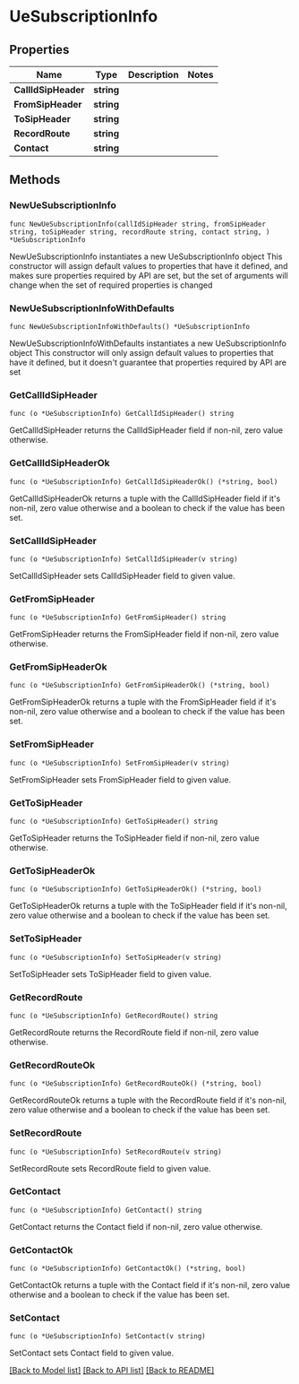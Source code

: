 # UeSubscriptionInfo

## Properties

Name | Type | Description | Notes
------------ | ------------- | ------------- | -------------
**CallIdSipHeader** | **string** |  | 
**FromSipHeader** | **string** |  | 
**ToSipHeader** | **string** |  | 
**RecordRoute** | **string** |  | 
**Contact** | **string** |  | 

## Methods

### NewUeSubscriptionInfo

`func NewUeSubscriptionInfo(callIdSipHeader string, fromSipHeader string, toSipHeader string, recordRoute string, contact string, ) *UeSubscriptionInfo`

NewUeSubscriptionInfo instantiates a new UeSubscriptionInfo object
This constructor will assign default values to properties that have it defined,
and makes sure properties required by API are set, but the set of arguments
will change when the set of required properties is changed

### NewUeSubscriptionInfoWithDefaults

`func NewUeSubscriptionInfoWithDefaults() *UeSubscriptionInfo`

NewUeSubscriptionInfoWithDefaults instantiates a new UeSubscriptionInfo object
This constructor will only assign default values to properties that have it defined,
but it doesn't guarantee that properties required by API are set

### GetCallIdSipHeader

`func (o *UeSubscriptionInfo) GetCallIdSipHeader() string`

GetCallIdSipHeader returns the CallIdSipHeader field if non-nil, zero value otherwise.

### GetCallIdSipHeaderOk

`func (o *UeSubscriptionInfo) GetCallIdSipHeaderOk() (*string, bool)`

GetCallIdSipHeaderOk returns a tuple with the CallIdSipHeader field if it's non-nil, zero value otherwise
and a boolean to check if the value has been set.

### SetCallIdSipHeader

`func (o *UeSubscriptionInfo) SetCallIdSipHeader(v string)`

SetCallIdSipHeader sets CallIdSipHeader field to given value.


### GetFromSipHeader

`func (o *UeSubscriptionInfo) GetFromSipHeader() string`

GetFromSipHeader returns the FromSipHeader field if non-nil, zero value otherwise.

### GetFromSipHeaderOk

`func (o *UeSubscriptionInfo) GetFromSipHeaderOk() (*string, bool)`

GetFromSipHeaderOk returns a tuple with the FromSipHeader field if it's non-nil, zero value otherwise
and a boolean to check if the value has been set.

### SetFromSipHeader

`func (o *UeSubscriptionInfo) SetFromSipHeader(v string)`

SetFromSipHeader sets FromSipHeader field to given value.


### GetToSipHeader

`func (o *UeSubscriptionInfo) GetToSipHeader() string`

GetToSipHeader returns the ToSipHeader field if non-nil, zero value otherwise.

### GetToSipHeaderOk

`func (o *UeSubscriptionInfo) GetToSipHeaderOk() (*string, bool)`

GetToSipHeaderOk returns a tuple with the ToSipHeader field if it's non-nil, zero value otherwise
and a boolean to check if the value has been set.

### SetToSipHeader

`func (o *UeSubscriptionInfo) SetToSipHeader(v string)`

SetToSipHeader sets ToSipHeader field to given value.


### GetRecordRoute

`func (o *UeSubscriptionInfo) GetRecordRoute() string`

GetRecordRoute returns the RecordRoute field if non-nil, zero value otherwise.

### GetRecordRouteOk

`func (o *UeSubscriptionInfo) GetRecordRouteOk() (*string, bool)`

GetRecordRouteOk returns a tuple with the RecordRoute field if it's non-nil, zero value otherwise
and a boolean to check if the value has been set.

### SetRecordRoute

`func (o *UeSubscriptionInfo) SetRecordRoute(v string)`

SetRecordRoute sets RecordRoute field to given value.


### GetContact

`func (o *UeSubscriptionInfo) GetContact() string`

GetContact returns the Contact field if non-nil, zero value otherwise.

### GetContactOk

`func (o *UeSubscriptionInfo) GetContactOk() (*string, bool)`

GetContactOk returns a tuple with the Contact field if it's non-nil, zero value otherwise
and a boolean to check if the value has been set.

### SetContact

`func (o *UeSubscriptionInfo) SetContact(v string)`

SetContact sets Contact field to given value.



[[Back to Model list]](../README.md#documentation-for-models) [[Back to API list]](../README.md#documentation-for-api-endpoints) [[Back to README]](../README.md)


